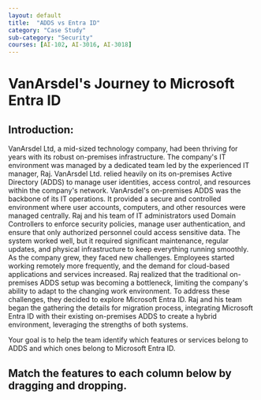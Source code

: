 ```yaml
---
layout: default
title:  "ADDS vs Entra ID"
category: "Case Study"
sub-category: "Security"
courses: [AI-102, AI-3016, AI-3018]
---
```

# VanArsdel's Journey to Microsoft Entra ID

## Introduction:

VanArsdel Ltd, a mid-sized technology company, had been thriving for years with its robust on-premises infrastructure. The company's IT environment was managed by a dedicated team led by the experienced IT manager, Raj. VanArsdel Ltd. relied heavily on its on-premises Active Directory (ADDS) to manage user identities, access control, and resources within the company's network.
VanArsdel's on-premises ADDS was the backbone of its IT operations. It provided a secure and controlled environment where user accounts, computers, and other resources were managed centrally. Raj and his team of IT administrators used Domain Controllers to enforce security policies, manage user authentication, and ensure that only authorized personnel could access sensitive data. The system worked well, but it required significant maintenance, regular updates, and physical infrastructure to keep everything running smoothly.
As the company grew, they faced new challenges. Employees started working remotely more frequently, and the demand for cloud-based applications and services increased. Raj realized that the traditional on-premises ADDS setup was becoming a bottleneck, limiting the company's ability to adapt to the changing work environment.
To address these challenges, they decided to explore Microsoft Entra ID. Raj and his team began the gathering the details for migration process, integrating Microsoft Entra ID with their existing on-premises ADDS to create a hybrid environment, leveraging  the strengths of both systems.

Your goal is to help the team identify which features or services belong to ADDS and which ones belong to Microsoft Entra ID. 


## Match the features to each column below by dragging and dropping.
